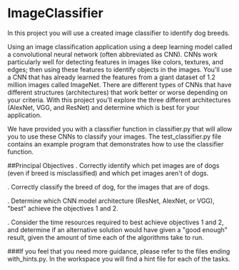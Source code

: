 # ImageClassifier
In this project you will use a created image classifier to identify dog breeds.

Using an image classification application using a deep learning model called a convolutional neural network (often abbreviated as CNN). CNNs work particularly well for detecting features in images like colors, textures, and edges; then using these features to identify objects in the images. You'll use a CNN that has already learned the features from a giant dataset of 1.2 million images called ImageNet. There are different types of CNNs that have different structures (architectures) that work better or worse depending on your criteria. With this project you'll explore the three different architectures (AlexNet, VGG, and ResNet) and determine which is best for your application.

We have provided you with a classifier function in classifier.py that will allow you to use these CNNs to classify your images. The test_classifier.py file contains an example program that demonstrates how to use the classifier function. 

##Principal Objectives
. Correctly identify which pet images are of dogs (even if breed is misclassified) and which pet images aren't of dogs.
 
. Correctly classify the breed of dog, for the images that are of dogs.
 
. Determine which CNN model architecture (ResNet, AlexNet, or VGG), "best" achieve the objectives 1 and 2.
 
. Consider the time resources required to best achieve objectives 1 and 2, and determine if an alternative solution would have given a "good enough" result, given the amount of time each of the algorithms take to run.

###If you feel that you need more guidance, please refer to the files ending with_hints.py. In the workspace you will find a hint file for each of the tasks.
